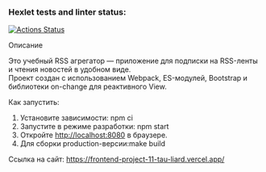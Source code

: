 ### Hexlet tests and linter status:
[![Actions Status](https://github.com/VErgasheva/frontend-project-11/actions/workflows/hexlet-check.yml/badge.svg)](https://github.com/VErgasheva/frontend-project-11/actions)

Описание

Это учебный RSS агрегатор — приложение для подписки на RSS-ленты и чтения новостей в удобном виде.  
Проект создан с использованием Webpack, ES-модулей, Bootstrap и библиотеки on-change для реактивного View.

Как запустить:

1. Установите зависимости: npm ci
2. Запустите в режиме разработки: npm start
3. Откройте [http://localhost:8080](http://localhost:8080) в браузере.
4. Для сборки production-версии:make build


Ссылка на сайт: 
https://frontend-project-11-tau-liard.vercel.app/